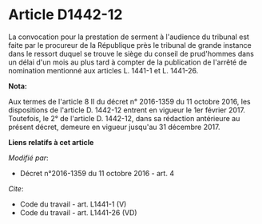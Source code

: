 # Article D1442-12

La convocation pour la prestation de serment à l'audience du tribunal est faite par le procureur de la République près le
tribunal de grande instance dans le ressort duquel se trouve le siège du conseil de prud'hommes dans un délai d'un mois au
plus tard à compter de la publication de l'arrêté de nomination mentionné aux articles L. 1441-1 et L. 1441-26.

**Nota:**

Aux termes de l'article 8 II du décret n° 2016-1359 du 11 octobre 2016, les dispositions de l'article D. 1442-12  entrent en
vigueur le 1er février 2017. Toutefois, le 2° de l'article D. 1442-12, dans sa rédaction antérieure au présent décret,
demeure en vigueur jusqu'au 31 décembre 2017.

**Liens relatifs à cet article**

_Modifié par_:

  - Décret n°2016-1359 du 11 octobre 2016 - art. 4

_Cite_:

  - Code du travail - art. L1441-1 (V)
  - Code du travail - art. L1441-26 (VD)
